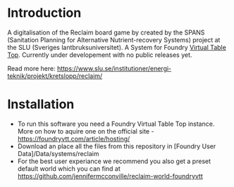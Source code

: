 # Introduction 
A digitalisation of the Reclaim board game by created by the SPANS (Sanitation Planning for Alternative Nutrient-recovery Systems) project at the SLU (Sveriges lantbruksuniversitet). A System for Foundry <a href="https://foundryvtt.com/">Virtual Table Top</a>. Currently under developement with no public releases yet. 

Read more here: https://www.slu.se/institutioner/energi-teknik/projekt/kretslopp/reclaim/

# Installation
- To run this software you need a Foundry Virtual Table Top instance. More on how to aquire one on the official site - https://foundryvtt.com/article/hosting/
- Download an place all the files from this repository in [Foundry User Data]/Data/systems/reclaim
- For the best user experiance we recommend you also get a preset default world which you can find at https://github.com/jennifermcconville/reclaim-world-foundryvtt
